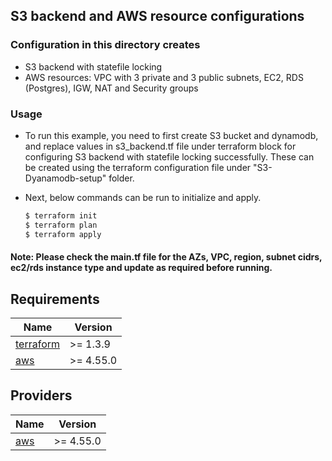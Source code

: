 
## S3 backend and AWS resource configurations

### Configuration in this directory creates
- S3 backend with statefile locking
- AWS resources: VPC with 3 private and 3 public subnets, EC2, RDS (Postgres), IGW, NAT and Security groups

### Usage
- To run this example, you need to first create S3 bucket and dynamodb, and replace values in s3_backend.tf file under terraform block for configuring S3 backend with statefile locking successfully. These can be created using the terraform configuration file under "S3-Dyanamodb-setup" folder.
- Next, below commands can be run to initialize and apply.

    ```bash
    $ terraform init
    $ terraform plan
    $ terraform apply
    ```
#### Note: Please check the main.tf file for the AZs, VPC, region, subnet cidrs, ec2/rds instance type and update as required before running.

<!-- BEGINNING OF PRE-COMMIT-TERRAFORM DOCS HOOK -->
## Requirements

| Name | Version |
|------|---------|
| <a name="requirement_terraform"></a> [terraform](#requirement\_terraform) | >= 1.3.9 |
| <a name="requirement_aws"></a> [aws](#requirement\_aws) | >= 4.55.0 |

## Providers

| Name | Version |
|------|---------|
| <a name="provider_aws"></a> [aws](#provider\_aws) | >= 4.55.0 |
